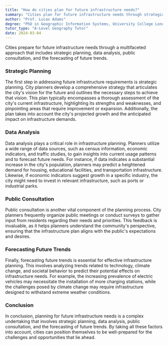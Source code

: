 ```yaml
---
title: "How do cities plan for future infrastructure needs?"
summary: "Cities plan for future infrastructure needs through strategic planning, data analysis, public consultation, and forecasting future trends."
author: "Prof. Lucas Adams"
degree: "PhD in Geographic Information Systems, University College London"
tutor_type: "A-Level Geography Tutor"
date: 2024-03-04
---
```


Cities prepare for future infrastructure needs through a multifaceted approach that includes strategic planning, data analysis, public consultation, and the forecasting of future trends.

### Strategic Planning

The first step in addressing future infrastructure requirements is strategic planning. City planners develop a comprehensive strategy that articulates the city's vision for the future and outlines the necessary steps to achieve that vision. This plan typically encompasses a thorough assessment of the city's current infrastructure, highlighting its strengths and weaknesses, and pinpointing areas that require improvement or expansion. Additionally, the plan takes into account the city's projected growth and the anticipated impact on infrastructure demands.

### Data Analysis

Data analysis plays a critical role in infrastructure planning. Planners utilize a wide range of data sources, such as census information, economic indicators, and traffic studies, to gain insights into current usage patterns and to forecast future needs. For instance, if data indicates a substantial increase in the city's population, planners may predict a heightened demand for housing, educational facilities, and transportation infrastructure. Likewise, if economic indicators suggest growth in a specific industry, the city might need to invest in relevant infrastructure, such as ports or industrial parks.

### Public Consultation

Public consultation is another vital component of the planning process. City planners frequently organize public meetings or conduct surveys to gather input from residents regarding their needs and priorities. This feedback is invaluable, as it helps planners understand the community's perspective, ensuring that the infrastructure plan aligns with the public's expectations and desires.

### Forecasting Future Trends

Finally, forecasting future trends is essential for effective infrastructure planning. This involves analyzing trends related to technology, climate change, and societal behavior to predict their potential effects on infrastructure needs. For example, the increasing prevalence of electric vehicles may necessitate the installation of more charging stations, while the challenges posed by climate change may require infrastructure designed to withstand extreme weather conditions.

### Conclusion

In conclusion, planning for future infrastructure needs is a complex undertaking that involves strategic planning, data analysis, public consultation, and the forecasting of future trends. By taking all these factors into account, cities can position themselves to be well-prepared for the challenges and opportunities that lie ahead.
    
